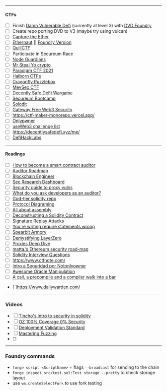 --------

#### CTFs
- [ ] Finish [Damn Vulnerable Defi](https://www.damnvulnerabledefi.xyz/) (currently at level 3) with [DVD Foundry](https://github.com/nicolasgarcia214/damn-vulnerable-defi-foundry)
- [ ] Create repo porting DVD to V3 (maybe try using vulcan)
- [ ] [Capture the Ether](https://capturetheether.com/)
- [ ] [Ethernaut](https://ethernaut.openzeppelin.com/)  || [Foundry Version](https://github.com/ciaranmcveigh5/ethernaut-x-foundry)
- [ ] [QuillCTF](https://quillctf.super.site/)
- [ ] Participate in Secureum Race
- [ ] [Node Guardians](https://nodeguardians.io/)
- [ ] [Mr Steal Yo crypto](https://mrstealyocrypto.xyz/)
- [ ] [Paradigm CTF 2021](https://github.com/paradigmxyz/paradigm-ctf-2021)
- [ ] [Halborn CTFs](https://github.com/HalbornSecurity/CTFs/tree/master/HalbornCTF_Solidity_Ethereum)
- [ ] [Dragonfly Puzzlebox](https://ctf.dragonfly.xyz/)
- [ ] [MevSec CTF](https://ctf.mevsec.com/)
- [ ] [Decently Safe DeFi Wargame](https://twitter.com/AshiqAmien/status/1672600073602052102?s=20)
- [ ] [Secureum Bootcamp](https://github.com/x676f64/secureum-mind_map)
- [ ] [Solodit](https://solodit.xyz/)
- [ ] [Gateway Free Web3 Security](https://guardianaudits.notion.site/guardianaudits/Gateway-Free-Web3-Security-Course-574f4d819c144d7895cda6d61ba26503)
- [ ] https://ctf-maker-monorepo.vercel.app/
- [ ] [Onlypwner](https://onlypwner.xyz/) 
- [ ] [useWeb3 challenge list](https://www.useweb3.xyz/code-challenges) 
- [ ] https://decentlysafedefi.xyz/me/
- [ ] [DefiHackLabs](https://github.com/SunWeb3Sec/DeFiHackLabs)

---

#### Readings
- [ ] [How to become a smart contract auditor](https://cmichel.io/how-to-become-a-smart-contract-auditor/)
- [ ] [Auditor Roadmap](https://github.com/contractcops/auditingroadmap)
- [ ] [Blockchain Engineer](https://github.com/spo0ds/Journey-to-become-a-Blockchain-Engineer)
- [ ] [Sec Research Dashboard](https://protective-stranger-59a.notion.site/Security-Researcher-Dashboard-8f742178141845129b0a3dee19c1703f)
- [ ] [Security guide to proxy vulns](https://t.co/uRRIYwPq8j)
- [ ] [What do you ask developers as an auditor?](https://t.co/P1S8giZZUE)
- [ ] [God-tier solidity repo](https://twitter.com/PaulRBerg/status/1679914736950050816?s=20)
- [ ] [Protocol Diagraming](https://twitter.com/SpearbitDAO/status/1677031987612098562?s=20)
- [ ] [All about assembly](https://jeancvllr.medium.com/solidity-tutorial-all-about-assembly-5acdfefde05c)
- [ ] [Deconstructing a Solidity Contract](https://blog.openzeppelin.com/deconstructing-a-solidity-contract-part-ii-creation-vs-runtime-6b9d60ecb44c)
- [ ] [Signature Replay Attacks](https://dacian.me/signature-replay-attacks)
- [ ] [You're writing require statements wrong](https://www.nascent.xyz/idea/youre-writing-require-statements-wrong)
- [ ] [Spearbit Armory](https://github.com/spearbit/armory)
- [ ] [Demystifying LayerZero](https://3agle.priyamsoni.com/demystifying-layerzero)
- [ ] [Proxies Deep Dive](https://proxies.yacademy.dev/pages/proxies-list/#beacon-proxy)
- [ ] [matta.’s Ethereum security road-map](https://mattaereal.notion.site/matta-s-Ethereum-security-road-map-cf7d7f2e48ea4aa0a8f4a2eff86342a7)
- [ ] [Solidity Interview Questions](https://www.rareskills.io/post/solidity-interview-questions)
- [ ] https://www.ctfnote.com/
- [ ] [Intro a Seguridad por Notonlyowner](https://www.notonlyowner.com/learn/intro-seguridad-hacking-ethereum) 
- [ ] [Awesome Oracle Manipulation](https://github.com/0xcacti/awesome-oracle-manipulation)
- [ ] [A call, a precompile and a compiler walk into a bar](https://blog.theredguild.org/a-call-a-precompile-and-a-compiler-walk-into-a-bar/)
- [ ]https://www.dailywarden.com/

---
### Videos
- [ ] [Tincho's intro to security in solidity](https://www.youtube.com/live/v9ANh5wmj_A?feature=share&t=17286)
- [ ] [OZ 100% Coverage 0% Security](https://youtube.com/watch?v=vCfeff4nu-g)
- [ ] [Deployment Validation Standard]([https://youtube.com/watch?v=vCfeff4nu-g](https://t.co/7rtiqsUvWC))
- [ ] [Mastering Fuzzing](https://www.youtube.com/watch?v=83q14K-WNKM)
- [ ] 

---
### Foundry commands
- `forge script <ScriptName>`  + flags `--broadcast` for sending to the chain
- `forge inspect src/test.sol:Test storage --pretty` to check storage layout
- use `vm.createSelectFork` to use fork testing